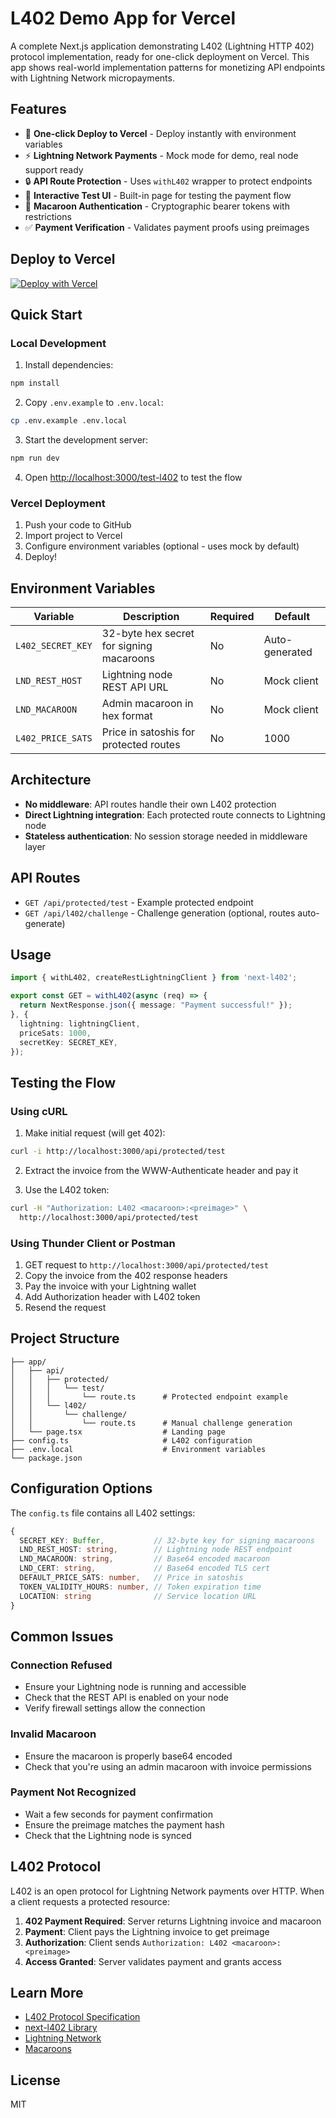 # L402 Demo App for Vercel

A complete Next.js application demonstrating L402 (Lightning HTTP 402) protocol implementation, ready for one-click deployment on Vercel. This app shows real-world implementation patterns for monetizing API endpoints with Lightning Network micropayments.

## Features

- 🚀 **One-click Deploy to Vercel** - Deploy instantly with environment variables
- ⚡ **Lightning Network Payments** - Mock mode for demo, real node support ready
- 🔒 **API Route Protection** - Uses `withL402` wrapper to protect endpoints
- 🎨 **Interactive Test UI** - Built-in page for testing the payment flow
- 💾 **Macaroon Authentication** - Cryptographic bearer tokens with restrictions
- ✅ **Payment Verification** - Validates payment proofs using preimages

## Deploy to Vercel

[![Deploy with Vercel](https://vercel.com/button)](https://vercel.com/new/clone?repository-url=https%3A%2F%2Fgithub.com%2Fyour-username%2Ftest-l402-app)

## Quick Start

### Local Development

1. Install dependencies:
```bash
npm install
```

2. Copy `.env.example` to `.env.local`:
```bash
cp .env.example .env.local
```

3. Start the development server:
```bash
npm run dev
```

4. Open [http://localhost:3000/test-l402](http://localhost:3000/test-l402) to test the flow

### Vercel Deployment

1. Push your code to GitHub
2. Import project to Vercel
3. Configure environment variables (optional - uses mock by default)
4. Deploy!

## Environment Variables

| Variable | Description | Required | Default |
|----------|-------------|----------|---------|
| `L402_SECRET_KEY` | 32-byte hex secret for signing macaroons | No | Auto-generated |
| `LND_REST_HOST` | Lightning node REST API URL | No | Mock client |
| `LND_MACAROON` | Admin macaroon in hex format | No | Mock client |
| `L402_PRICE_SATS` | Price in satoshis for protected routes | No | 1000 |

## Architecture

- **No middleware**: API routes handle their own L402 protection
- **Direct Lightning integration**: Each protected route connects to Lightning node
- **Stateless authentication**: No session storage needed in middleware layer

## API Routes

- `GET /api/protected/test` - Example protected endpoint
- `GET /api/l402/challenge` - Challenge generation (optional, routes auto-generate)

## Usage

```typescript
import { withL402, createRestLightningClient } from 'next-l402';

export const GET = withL402(async (req) => {
  return NextResponse.json({ message: "Payment successful!" });
}, {
  lightning: lightningClient,
  priceSats: 1000,
  secretKey: SECRET_KEY,
});
```

## Testing the Flow

### Using cURL

1. Make initial request (will get 402):
```bash
curl -i http://localhost:3000/api/protected/test
```

2. Extract the invoice from the WWW-Authenticate header and pay it

3. Use the L402 token:
```bash
curl -H "Authorization: L402 <macaroon>:<preimage>" \
  http://localhost:3000/api/protected/test
```

### Using Thunder Client or Postman

1. GET request to `http://localhost:3000/api/protected/test`
2. Copy the invoice from the 402 response headers
3. Pay the invoice with your Lightning wallet
4. Add Authorization header with L402 token
5. Resend the request

## Project Structure

```
├── app/
│   ├── api/
│   │   ├── protected/
│   │   │   └── test/
│   │   │       └── route.ts      # Protected endpoint example
│   │   └── l402/
│   │       └── challenge/
│   │           └── route.ts      # Manual challenge generation
│   └── page.tsx                  # Landing page
├── config.ts                     # L402 configuration
├── .env.local                    # Environment variables
└── package.json
```

## Configuration Options

The `config.ts` file contains all L402 settings:

```typescript
{
  SECRET_KEY: Buffer,           // 32-byte key for signing macaroons
  LND_REST_HOST: string,        // Lightning node REST endpoint
  LND_MACAROON: string,         // Base64 encoded macaroon
  LND_CERT: string,             // Base64 encoded TLS cert
  DEFAULT_PRICE_SATS: number,   // Price in satoshis
  TOKEN_VALIDITY_HOURS: number, // Token expiration time
  LOCATION: string              // Service location URL
}
```

## Common Issues

### Connection Refused
- Ensure your Lightning node is running and accessible
- Check that the REST API is enabled on your node
- Verify firewall settings allow the connection

### Invalid Macaroon
- Ensure the macaroon is properly base64 encoded
- Check that you're using an admin macaroon with invoice permissions

### Payment Not Recognized
- Wait a few seconds for payment confirmation
- Ensure the preimage matches the payment hash
- Check that the Lightning node is synced

## L402 Protocol

L402 is an open protocol for Lightning Network payments over HTTP. When a client requests a protected resource:

1. **402 Payment Required**: Server returns Lightning invoice and macaroon
2. **Payment**: Client pays the Lightning invoice to get preimage
3. **Authorization**: Client sends `Authorization: L402 <macaroon>:<preimage>`
4. **Access Granted**: Server validates payment and grants access

## Learn More

- [L402 Protocol Specification](https://github.com/lightninglabs/L402)
- [next-l402 Library](https://github.com/jbrill/next-l402)
- [Lightning Network](https://lightning.network/)
- [Macaroons](https://research.google/pubs/pub41892/)

## License

MIT